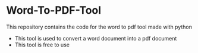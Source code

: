# Word-To-PDF-Tool
This repository contains the code for the word to pdf tool made with python
- This tool is used to convert a word document into a pdf document
- This tool is free to use
